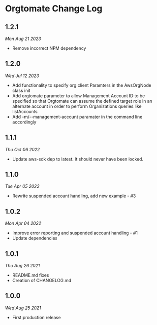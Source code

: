 # Orgtomate Change Log

## 1.2.1
*Mon Aug 21 2023*

 * Remove incorrect NPM dependency

## 1.2.0
*Wed Jul 12 2023*

 * Add functionality to specify org client Paramters in the AwsOrgNode class init
 * Add orgtomate parameter to allow Management Account ID to be specified
   so that Orgtomate can assume the defined target role in an alternate
   account in order to perform Organizations queries like listAccounts
 * Add -m/--management-account paramater in the command line accordingly

## 1.1.1
*Thu Oct 06 2022*

 * Update aws-sdk dep to latest. It should never have been locked.

## 1.1.0
*Tue Apr 05 2022*

 * Rewrite suspended account handling, add new example - #3

## 1.0.2
*Mon Apr 04 2022*

 * Improve error reporting and suspended account handling - #1
 * Update dependencies

## 1.0.1
*Thu Aug 26 2021*

 * README.md fixes
 * Creation of CHANGELOG.md

## 1.0.0
*Wed Aug 25 2021*

 * First production release

